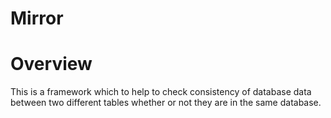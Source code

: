 # Mirror

# Overview

This is a framework which to help to check consistency of database data between two different tables whether or not they are in the same database.
